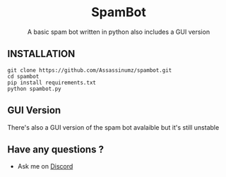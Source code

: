 
<h1 align="center">
SpamBot
</h1>
<p align="center">
A basic spam bot written in python also includes a GUI version
</p>

## INSTALLATION
```
git clone https://github.com/Assassinumz/spambot.git
cd spambot
pip install requirements.txt
python spambot.py
```
## GUI Version
There's also a GUI version of the spam bot avalaible but it's still unstable

## Have any questions ?
* Ask me on [Discord](https://discord.gg/3nfQadt)
